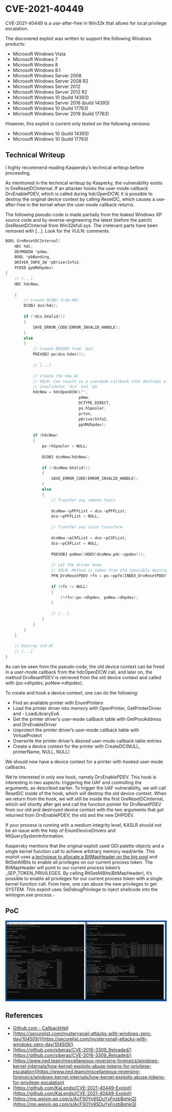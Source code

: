# CVE-2021-40449

CVE-2021-40449 is a use-after-free in Win32k that allows for local privilege escalation.

The discovered exploit was written to support the following Windows products:

- Microsoft Windows Vista
- Microsoft Windows 7
- Microsoft Windows 8
- Microsoft Windows 8.1
- Microsoft Windows Server 2008
- Microsoft Windows Server 2008 R2
- Microsoft Windows Server 2012
- Microsoft Windows Server 2012 R2
- Microsoft Windows 10 (build 14393)
- Microsoft Windows Server 2016 (build 14393)
- Microsoft Windows 10 (build 17763)
- Microsoft Windows Server 2019 (build 17763)

However, this exploit is current only tested on the following versions:

- Microsoft Windows 10 (build 14393)
- Microsoft Windows 10 (build 17763)

## Technical Writeup

I highly recommend reading Kaspersky’s technical writeup before proceeding.

As mentioned in the technical writeup by Kasperky, the vulnerability exists in GreResetDCInternal. If an attacker hooks the user-mode callback DrvEnablePDEV, which is called during hdcOpenDCW, it is possible to destroy the original device context by calling ResetDC, which causes a use-after-free in the kernel when the user-mode callback returns.

The following pseudo-code is made partially from the leaked Windows XP source code and by reverse-engineering the latest (before the patch) GreResetDCInternal from Win32kfull.sys. The irrelevant parts have been removed with [...]. Look for the VULN: comments.

```cpp
BOOL GreResetDCInternal(
    HDC hdc,
    DEVMODEW *pdmw,
    BOOL *pbBanding,
    DRIVER_INFO_2W *pDriverInfo2,
    PVOID ppUMdhpdev)
{
    // [...]
    HDC hdcNew;

    {
        // Create DCOBJ from HDC
        DCOBJ dco(hdc);

        if (!dco.bValid())
        {
            SAVE_ERROR_CODE(ERROR_INVALID_HANDLE);
        }
        else
        {
            // Create DEVOBJ from `dco`
            PDEVOBJ po(dco.hdev());

            // [...]

            // Create the new DC
            // VULN: Can result in a usermode callback that destroys old DC, which
            // invalidates `dco` and `po`
            hdcNew = hdcOpenDCW(L"",
                                pdmw,
                                DCTYPE_DIRECT,
                                po.hSpooler,
                                prton,
                                pDriverInfo2,
                                ppUMdhpdev);

            if (hdcNew)
            {
                po->hSpooler = NULL;

                DCOBJ dcoNew(hdcNew);

                if (!dcoNew.bValid())
                {
                    SAVE_ERROR_CODE(ERROR_INVALID_HANDLE);
                }
                else
                {
                    // Transfer any remote fonts

                    dcoNew->pPFFList = dco->pPFFList;
                    dco->pPFFList = NULL;

                    // Transfer any color transform

                    dcoNew->pCXFList = dco->pCXFList;
                    dco->pCXFList = NULL;

                    PDEVOBJ poNew((HDEV)dcoNew.pdc->ppdev());

                    // Let the driver know
                    // VULN: Method is taken from old (possibly destroyed) `po`
                    PFN_DrvResetPDEV rfn = po->ppfn[INDEX_DrvResetPDEV];

                    if (rfn != NULL)
                    {
                        (*rfn)(po->dhpdev, poNew->dhpdev);
                    }

                    // [...]
                }
            }
        }
    }

    // Destroy old DC
    // [...]
}
```

As can be seen from the pseudo-code, the old device context can be freed in a user-mode callback from the hdcOpenDCW call, and later on, the method DrvResetPDEV is retrieved from the old device context and called with (po->dhpdev, poNew->dhpdev).

To create and hook a device context, one can do the following:

- Find an available printer with EnumPrinters
- Load the printer driver into memory with OpenPrinter, GetPrinterDriver and - LoadLibraryExA
- Get the printer driver’s user-mode callback table with GetProcAddress and DrvEnableDriver
- Unprotect the printer driver’s user-mode callback table with VirtualProtect
- Overwrite the printer driver’s desired user-mode callback table entries
- Create a device context for the printer with CreateDC(NULL, printerName, NULL, NULL)

We should now have a device context for a printer with hooked user-mode callbacks.

We’re interested in only one hook, namely DrvEnablePDEV. This hook is interesting in two aspects: triggering the UAF and controlling the arguments, as described earlier. To trigger the UAF vulnerability, we will call ResetDC inside of the hook, which will destroy the old device context. When we return from the hook, we will still be inside the first GreResetDCInternal, which will shortly after get and call the function pointer for DrvResetPDEV from our old and destroyed device context with the two arguments that got returned from DrvEnablePDEV; the old and the new DHPDEV.

If your process is running with a medium integrity level, KASLR should not be an issue with the help of EnumDeviceDrivers and NtQuerySystemInformation.

Kaspersky mentions that the original exploit used GDI palette objects and a single kernel function call to achieve arbitrary memory read/write. This exploit uses [a technique to allocate a BitMapHeader on the big pool](https://blahcat.github.io/2019/03/17/small-dumps-in-the-big-pool/) and RtlSetAllBits to enable all privileges on our current process token. The BitMapHeader will point to our current process token’s \_SEP_TOKEN_PRIVILEGES. By calling RtlSetAllBits(BitMapHeader), it’s possible to enable all privileges for our current process token with a single kernel function call. From here, one can abuse the new privileges to get SYSTEM. This exploit uses SeDebugPrivilege to inject shellcode into the winlogon.exe process.-

## PoC

![CVE PoC](../assets/images/CVE-PoC.png)

## References

- [Github.com - CallbackHell](https://github.com/ly4k/CallbackHell)
- [https://securelist.com/mysterysnail-attacks-with-windows-zero-day/104509/](https://securelist.com/mysterysnail-attacks-with-windows-zero-day/104509/)
- [https://github.com/siberas/CVE-2016-3309_Reloaded/](https://github.com/siberas/CVE-2016-3309_Reloaded/)
- [https://www.ired.team/miscellaneous-reversing-forensics/windows-kernel-internals/how-kernel-exploits-abuse-tokens-for-privilege-escalation](https://www.ired.team/miscellaneous-reversing-forensics/windows-kernel-internals/how-kernel-exploits-abuse-tokens-for-privilege-escalation)
- [https://github.com/KaLendsi/CVE-2021-40449-Exploit](https://github.com/KaLendsi/CVE-2021-40449-Exploit)
- [https://mp.weixin.qq.com/s/AcFS0Yn9SDuYxFnzbBqhkQ](https://mp.weixin.qq.com/s/AcFS0Yn9SDuYxFnzbBqhkQ)
